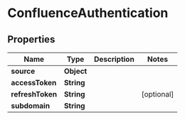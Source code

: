 

# ConfluenceAuthentication


## Properties

| Name | Type | Description | Notes |
|------------ | ------------- | ------------- | -------------|
|**source** | **Object** |  |  |
|**accessToken** | **String** |  |  |
|**refreshToken** | **String** |  |  [optional] |
|**subdomain** | **String** |  |  |



